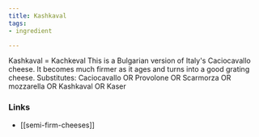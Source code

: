 ```yaml
---
title: Kashkaval
tags:
- ingredient

---
```

Kashkaval = Kachkeval This is a Bulgarian version of Italy's Caciocavallo cheese. It becomes much firmer as it ages and turns into a good grating cheese. Substitutes: Caciocavallo OR Provolone OR Scarmorza OR mozzarella OR Kashkaval OR Kaser

### Links

* [[semi-firm-cheeses]]
